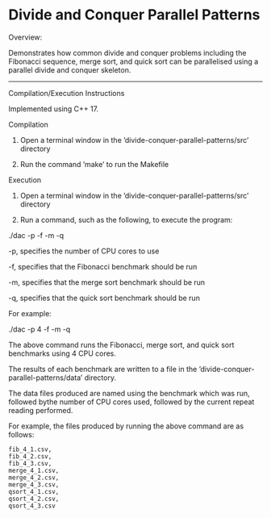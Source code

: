 # Divide and Conquer Parallel Patterns

Overview:

Demonstrates how common divide and conquer problems including the Fibonacci sequence, merge sort, and quick sort
can be parallelised using a parallel divide and conquer skeleton.

------------------------------------

Compilation/Execution Instructions

Implemented using C++ 17.

Compilation

1.  Open a terminal window in the ’divide-conquer-parallel-patterns/src’ directory

2.  Run the command ’make’ to run the Makefile

Execution

1.  Open a terminal window in the ’divide-conquer-parallel-patterns/src’ directory

2.  Run a command, such as the following, to execute the program:

./dac -p <num cores to use> -f -m -q 

-p, specifies the number of CPU cores to use

-f, specifies that the Fibonacci benchmark should be run

-m, specifies that the merge sort benchmark should be run

-q, specifies that the quick sort benchmark should be run

For example:

./dac -p 4 -f -m -q

The above command runs the Fibonacci, merge sort, and quick sort benchmarks using 4 CPU cores.

The results of each benchmark are written to a file in the ’divide-conquer-parallel-patterns/data’ directory.

The  data  files  produced  are  named  using  the  benchmark  which  was  run,  followed  bythe number of CPU cores used, followed by the current repeat reading performed.

For example, the files produced by running the above command are as follows:

    fib_4_1.csv, 
    fib_4_2.csv, 
    fib_4_3.csv,
    merge_4_1.csv, 
    merge_4_2.csv, 
    merge_4_3.csv,
    qsort_4_1.csv, 
    qsort_4_2.csv, 
    qsort_4_3.csv
